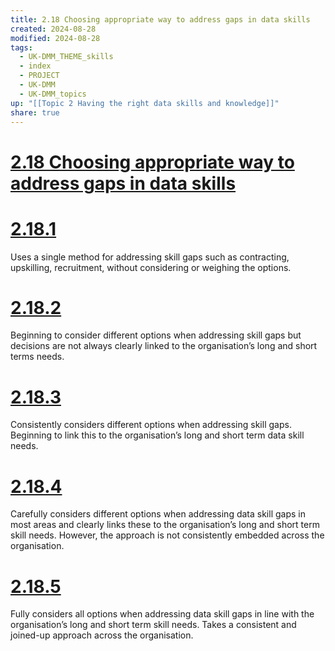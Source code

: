 ```yaml
---
title: 2.18 Choosing appropriate way to address gaps in data skills
created: 2024-08-28
modified: 2024-08-28
tags:
  - UK-DMM_THEME_skills
  - index
  - PROJECT
  - UK-DMM
  - UK-DMM_topics
up: "[[Topic 2 Having the right data skills and knowledge]]"
share: true
---
```

# [2.18 Choosing appropriate way to address gaps in data skills](2.18%20Choosing%20appropriate%20way%20to%20address%20gaps%20in%20data%20skills.md)
# [2.18.1](2.18.1.md)

Uses a single method for addressing skill gaps such as contracting, upskilling, recruitment, without considering or weighing the options.

# [2.18.2](2.18.2.md)

Beginning to consider different options when addressing skill gaps but decisions are not always clearly linked to the organisation’s long and short terms needs.

# [2.18.3](2.18.3.md)

Consistently considers different options when addressing skill gaps. Beginning to link this to the organisation’s long and short term data skill needs.

# [2.18.4](2.18.4.md)

Carefully considers different options when addressing data skill gaps in most areas and clearly links these to the organisation’s long and short term skill needs. However, the approach is not consistently embedded across the organisation.

# [2.18.5](2.18.5.md)

Fully considers all options when addressing data skill gaps in line with the organisation’s long and short term skill needs. Takes a consistent and joined-up approach across the organisation.
